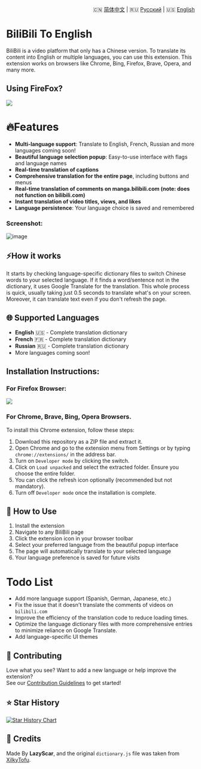 <p align="right">
🇨🇳 <a href="#简体中文">简体中文</a> | 🇷🇺 <a href="#русский">Русский</a> | 🇺🇸 <a href="#english">English</a>
</p>

# <a name="english"></a>BiliBili To English

BiliBili is a video platform that only has a Chinese version. To translate its content into English or multiple languages, you can use this extension. This extension works on browsers like Chrome, Bing, Firefox, Brave, Opera, and many more.

## Using FireFox?

<p align="left">
  <a href="https://addons.mozilla.org/en-US/firefox/addon/bilibili-to-english/"><img src="https://github.com/material-extensions/material-icons-browser-extension/raw/main/assets/firefox-addons.png"></a>
</p>

# 🔥Features

- **Multi-language support**: Translate to English, French, Russian and more languages coming soon!
- **Beautiful language selection popup**: Easy-to-use interface with flags and language names
- **Real-time translation of captions**
- **Comprehensive translation for the entire page**, including buttons and menus
- **Real-time translation of comments on **manga.bilibili.com** (note: does not function on **bilibili.com**)**
- **Instant translation of video titles, views, and likes**
- **Language persistence**: Your language choice is saved and remembered

### Screenshot:

![image](https://github.com/user-attachments/assets/4c1f9051-a5b1-4e5e-ba06-933dc95b85fa)

## ⚡How it works

It starts by checking language-specific dictionary files to switch Chinese words to your selected language. If it finds a word/sentence not in the dictionary, it uses Google Translate for the translation. This whole process is quick, usually taking just 0.5 seconds to translate what's on your screen. Moreover, it can translate text even if you don't refresh the page.

## 🌐 Supported Languages

- **English** 🇺🇸 - Complete translation dictionary
- **French** 🇫🇷 - Complete translation dictionary
- **Russian** 🇷🇺 - Complete translation dictionary
- More languages coming soon!

## Installation Instructions:

### For Firefox Browser:

<p align="left">
  <a href="https://addons.mozilla.org/en-US/firefox/addon/bilibili-to-english/"><img src="https://github.com/material-extensions/material-icons-browser-extension/raw/main/assets/firefox-addons.png"></a>
</p>

### For Chrome, Brave, Bing, Opera Browsers.

To install this Chrome extension, follow these steps:

1. Download this repository as a ZIP file and extract it.
2. Open Chrome and go to the extension menu from Settings or by typing `chrome://extensions/` in the address bar.
3. Turn on `Developer mode` by clicking the switch.
4. Click on `Load unpacked` and select the extracted folder. Ensure you choose the entire folder.
5. You can click the refresh icon optionally (recommended but not mandatory).
6. Turn off `Developer mode` once the installation is complete.

## 🎯 How to Use

1. Install the extension
2. Navigate to any BiliBili page
3. Click the extension icon in your browser toolbar
4. Select your preferred language from the beautiful popup interface
5. The page will automatically translate to your selected language
6. Your language preference is saved for future visits

# Todo List

- Add more language support (Spanish, German, Japanese, etc.)
- Fix the issue that it doesn't translate the comments of videos on `bilibili.com`
- Improve the efficiency of the translation code to reduce loading times.
- Optimize the language dictionary files with more comprehensive entries to minimize reliance on Google Translate.
- Add language-specific UI themes

## 🤝 Contributing

Love what you see? Want to add a new language or help improve the extension?  
See our [Contribution Guidelines](CONTRIBUTION.md) to get started!


## ⭐ Star History

[![Star History Chart](https://api.star-history.com/svg?repos=LazyScar/BiliBili-To-English&type=Date)](https://star-history.com/#LazyScar/BiliBili-To-English&Date)

## 🤝 Credits

Made By **LazyScar**,
and the original `dictionary.js` file was taken from [XilkyTofu](https://github.com/XilkyTofu/bilibili_translate_chrome_extension).

